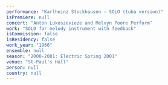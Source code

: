 ```yaml
---
performance: "Karlheinz Stockhausen - SOLO (tuba version)"
isPremiere: null
concert: "Anton Lukoszevieze and Melvyn Poore Perform"
work: "SOLO for melody instrument with feedback"
isCommission: false
isResidency: false
work_year: "1966"
ensemble: null
season: "2000-2001: Electric Spring 2001"
venue: "St-Paul's Hall"
person: null
country: null
---
```



